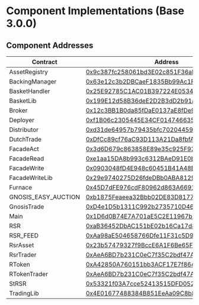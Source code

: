 # Component Implementations (Base 3.0.0)
## Component Addresses
| Contract | Address | Version |
| --- | --- | --- |
| AssetRegistry | [0x9c387fc258061bd3E02c851F36aE227DB03a396C](https://basescan.org/address/0x9c387fc258061bd3E02c851F36aE227DB03a396C) | 3.0.0 |
| BackingManager | [0x63e12c3b2DBCaeF1835Bb99Ac1Fdb0Ebe1bE69bE](https://basescan.org/address/0x63e12c3b2DBCaeF1835Bb99Ac1Fdb0Ebe1bE69bE) | 3.0.0 |
| BasketHandler | [0x25E92785C1AC01B397224E0534f3D626868A1Cbf](https://basescan.org/address/0x25E92785C1AC01B397224E0534f3D626868A1Cbf) | 3.0.0 |
| BasketLib | [0x199E12d58B36deE2D2B3dD2b91aD7bb25c787a71](https://basescan.org/address/0x199E12d58B36deE2D2B3dD2b91aD7bb25c787a71) | N/A |
| Broker | [0x12c3BB1B0da85fDaE0137aE8fDe901F7D0e106ba](https://basescan.org/address/0x12c3BB1B0da85fDaE0137aE8fDe901F7D0e106ba) | 3.0.0 |
| Deployer | [0xf1B06c2305445E34CF0147466352249724c2EAC1](https://basescan.org/address/0xf1B06c2305445E34CF0147466352249724c2EAC1) | 3.0.0 |
| Distributor | [0xd31de64957b79435bfc702044590ac417e02c19B](https://basescan.org/address/0xd31de64957b79435bfc702044590ac417e02c19B) | 3.0.0 |
| DutchTrade | [0xDfCc89cf76aC93D113A21Da8fbfA63365b1E3DC7](https://basescan.org/address/0xDfCc89cf76aC93D113A21Da8fbfA63365b1E3DC7) | N/A |
| FacadeAct | [0x3d6D679c863858E89e35c925F937F5814ca687F3](https://basescan.org/address/0x3d6D679c863858E89e35c925F937F5814ca687F3) | N/A |
| FacadeRead | [0xe1aa15DA8b993c6312BAeD91E0b470AE405F91BF](https://basescan.org/address/0xe1aa15DA8b993c6312BAeD91E0b470AE405F91BF) | N/A |
| FacadeWrite | [0x0903048fD4E948c60451B41A48B35E0bafc0967F](https://basescan.org/address/0x0903048fD4E948c60451B41A48B35E0bafc0967F) | N/A |
| FacadeWriteLib | [0x29e9740275D26fdeDBb0ABA8129C74c15c393027](https://basescan.org/address/0x29e9740275D26fdeDBb0ABA8129C74c15c393027) | N/A |
| Furnace | [0x45D7dFE976cdF80962d863A66918346a457b87Bd](https://basescan.org/address/0x45D7dFE976cdF80962d863A66918346a457b87Bd) | 3.0.0 |
| GNOSIS_EASY_AUCTION | [0xb1875Feaeea32Bbb02DE83D81772e07E37A40f02](https://basescan.org/address/0xb1875Feaeea32Bbb02DE83D81772e07E37A40f02) | N/A |
| GnosisTrade | [0xD4e1D5b1311C992b2735710D46A10284Bcd7D39F](https://basescan.org/address/0xD4e1D5b1311C992b2735710D46A10284Bcd7D39F) | N/A |
| Main | [0x1D6d0B74E7A701aE5C2E11967b242E9861275143](https://basescan.org/address/0x1D6d0B74E7A701aE5C2E11967b242E9861275143) | 3.0.0 |
| RSR | [0xaB36452DbAC151bE02b16Ca17d8919826072f64a](https://basescan.org/address/0xaB36452DbAC151bE02b16Ca17d8919826072f64a) | 1.0.3 |
| RSR_FEED | [0xAa98aE504658766Dfe11F31c5D95a0bdcABDe0b1](https://basescan.org/address/0xAa98aE504658766Dfe11F31c5D95a0bdcABDe0b1) | N/A |
| RsrAsset | [0x23b57479327f9BccE6A1F6Be65F3dAa3C9Db797B](https://basescan.org/address/0x23b57479327f9BccE6A1F6Be65F3dAa3C9Db797B) | 3.0.0 |
| RsrTrader | [0xAeA6BD7b231C0eC7f35C2bdf47A76053D09dbD09](https://basescan.org/address/0xAeA6BD7b231C0eC7f35C2bdf47A76053D09dbD09) | 3.0.0 |
| RToken | [0xA42850A760151bb3ACF17E7f8643EB4d864bF7a6](https://basescan.org/address/0xA42850A760151bb3ACF17E7f8643EB4d864bF7a6) | 3.0.0 |
| RTokenTrader | [0xAeA6BD7b231C0eC7f35C2bdf47A76053D09dbD09](https://basescan.org/address/0xAeA6BD7b231C0eC7f35C2bdf47A76053D09dbD09) | 3.0.0 |
| StRSR | [0x53321f03A7cce52413515DFD0527e0163ec69A46](https://basescan.org/address/0x53321f03A7cce52413515DFD0527e0163ec69A46) | 3.0.0 |
| TradingLib | [0x4E01677488384B851EeAa09C8b8F6Dd0b16d7E9B](https://basescan.org/address/0x4E01677488384B851EeAa09C8b8F6Dd0b16d7E9B) | N/A |
        